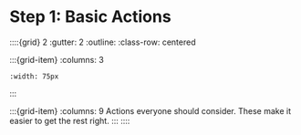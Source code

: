 # Step 1: Basic Actions


::::{grid} 2
:gutter: 2
:outline: 
:class-row: centered

:::{grid-item}
:columns: 3

```{image} /images/step-icons/step_1.svg
:width: 75px
```
:::

:::{grid-item}
:columns: 9
Actions everyone should consider.  These make it easier to get the rest right.
:::
::::